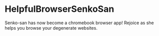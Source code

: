 # HelpfulBrowserSenkoSan
Senko-san has now become a chromebook browser app! Rejoice as she helps you browse your degenerate websites.

